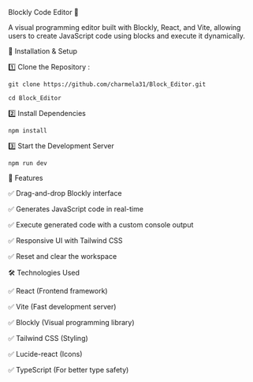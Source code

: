 Blockly Code Editor 🚀

A visual programming editor built with Blockly, React, and Vite, allowing users to create JavaScript code using blocks and execute it dynamically.



🚀 Installation & Setup

1️⃣ Clone the Repository : 

    git clone https://github.com/charmela31/Block_Editor.git

    cd Block_Editor
    

2️⃣ Install Dependencies

    npm install

3️⃣ Start the Development Server

    npm run dev



📌 Features

✅ Drag-and-drop Blockly interface

✅ Generates JavaScript code in real-time

✅ Execute generated code with a custom console output

✅ Responsive UI with Tailwind CSS

✅ Reset and clear the workspace



🛠️ Technologies Used

✅ React (Frontend framework)

✅ Vite (Fast development server)

✅ Blockly (Visual programming library)

✅ Tailwind CSS (Styling)

✅ Lucide-react (Icons)

✅ TypeScript (For better type safety)

